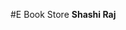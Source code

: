 #E Book Store
                                                                                   <b>Shashi Raj</b>
